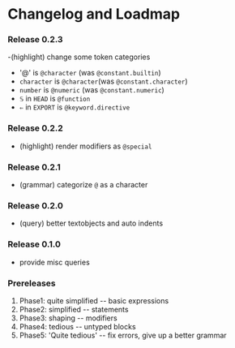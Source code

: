 # Changelog and Loadmap

### Release 0.2.3

-(highlight) change some token categories
  - '@' is `@character` (was `@constant.builtin`)
  - `character` is `@character`(was `@constant.character`)
  - `number` is `@numeric` (was `@constant.numeric`)
  - `𝕊` in `HEAD` is `@function`
  - `⇐` in `EXPORT` is `@keyword.directive`

### Release 0.2.2

- (highlight) render modifiers as `@special`

### Release 0.2.1
- (grammar) categorize `@` as a character

### Release 0.2.0

- (query) better textobjects and auto indents

### Release 0.1.0

- provide misc queries

### Prereleases

1. Phase1: quite simplified -- basic expressions
2. Phase2: simplified -- statements
3. Phase3: shaping -- modifiers
4. Phase4: tedious -- untyped blocks
5. Phase5: 'Quite tedious' -- fix errors, give up a better grammar

